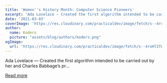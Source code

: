 ```yaml
---
title: 'Women''s History Month: Computer Science Pioneers'
excerpt: 'Ada Lovelace — Created the first algorithm intended to be carried out by her and Charles Babbage’s pr...'
date: '2021-03-03'
coverImage: 'https://res.cloudinary.com/practicaldev/image/fetch/s--4roHlSTn--/c_imagga_scale,f_auto,fl_progressive,h_420,q_auto,w_1000/https://dev-to-uploads.s3.amazonaws.com/uploads/articles/lzynidvdjtlhflq3sd5j.jpg'
author:
  name: Koders
  picture: "assets/blog/authors/koders.png"
ogImage:
  url: 'https://res.cloudinary.com/practicaldev/image/fetch/s--4roHlSTn--/c_imagga_scale,f_auto,fl_progressive,h_420,q_auto,w_1000/https://dev-to-uploads.s3.amazonaws.com/uploads/articles/lzynidvdjtlhflq3sd5j.jpg'
---
```


Ada Lovelace — Created the first algorithm intended to be carried out by her and Charles Babbage’s pr...

[Read more](https://dev.to/cher/women-s-history-month-computer-science-pioneers-71l)
